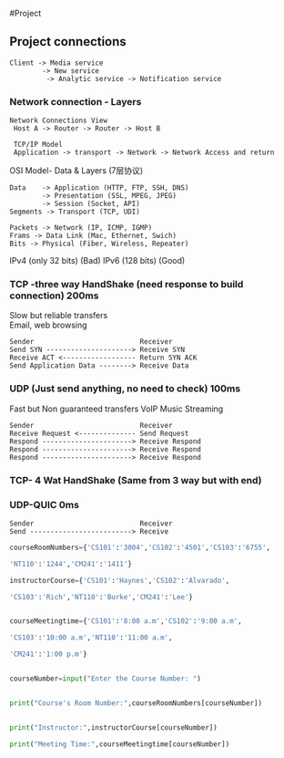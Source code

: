 #Project

## Project connections    
    
    Client -> Media service
            -> New service 
             -> Analytic service -> Notification service

### Network connection - Layers

    Network Connections View
     Host A -> Router -> Router -> Host B

     TCP/IP Model
     Application -> transport -> Network -> Network Access and return


    
OSI Model- Data & Layers (7层协议)

    Data    -> Application (HTTP, FTP, SSH, DNS)
            -> Presentation (SSL, MPEG, JPEG)
            -> Session (Socket, API)
    Segments -> Transport (TCP, UDI)

    Packets -> Network (IP, ICMP, IGMP)
    Frams -> Data Link (Mac, Ethernet, Swich)
    Bits -> Physical (Fiber, Wireless, Repeater)

IPv4 (only 32 bits) (Bad)
IPv6 (128 bits) (Good)

### TCP -three way HandShake (need response to build connection) 200ms
Slow but reliable transfers   
Email, web browsing

    Sender                          Receiver
    Send SYN ---------------------> Receive SYN
    Receive ACT <------------------ Return SYN ACK
    Send Application Data --------> Receive Data

### UDP  (Just send anything, no need to check) 100ms
Fast but Non guaranteed transfers
VoIP
Music Streaming

    Sender                          Receiver
    Receive Request <-------------- Send Request
    Respond ----------------------> Receive Respond
    Respond ----------------------> Receive Respond
    Respond ----------------------> Receive Respond

### TCP- 4 Wat HandShake (Same from 3 way but with end) 

### UDP-QUIC 0ms

    Sender                          Receiver
    Send -------------------------> Receive
    



```python
courseRoomNumbers={'CS101':'3004','CS102':'4501','CS103':'6755',

'NT110':'1244','CM241':'1411'}

instructorCourse={'CS101':'Haynes','CS102':'Alvarado',

'CS103':'Rich','NT110':'Burke','CM241':'Lee'}


courseMeetingtime={'CS101':'8:00 a.m','CS102':'9:00 a.m',

'CS103':'10:00 a.m','NT110':'11:00 a.m',

'CM241':'1:00 p.m'}


courseNumber=input("Enter the Course Number: ")


print("Course's Room Number:",courseRoomNumbers[courseNumber])


print("Instructor:",instructorCourse[courseNumber])

print("Meeting Time:",courseMeetingtime[courseNumber])


```
